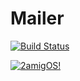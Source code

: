 # Mailer 
[![Build Status](https://img.shields.io/travis/2amigos/yii2-gallery-widget/master.svg?style=flat-square)](https://travis-ci.org/2amigos/yii2-gallery-widget)


[![2amigOS!](https://s.gravatar.com/avatar/55363394d72945ff7ed312556ec041e0?s=80)](http://www.2amigos.us)  


